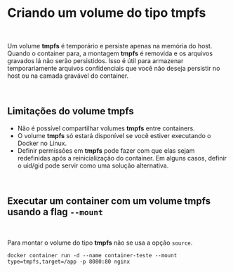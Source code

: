 # Criando um volume do tipo tmpfs

<br>

Um volume **tmpfs** é temporário e persiste apenas na memória do host. Quando o container para, a montagem **tmpfs** é removida e os arquivos gravados lá não serão persistidos.
Isso é útil para armazenar temporariamente arquivos confidenciais que você não deseja persistir no host ou na camada gravável do container.

<br>

## Limitações do volume tmpfs

- Não é possível compartilhar volumes **tmpfs** entre containers.
- O volume **tmpfs** só estará disponível se você estiver executando o Docker no Linux.
- Definir permissões em **tmpfs** pode fazer com que elas sejam redefinidas após a reinicialização do container. Em alguns casos, definir o uid/gid pode servir como uma solução alternativa.

<br>

## Executar um container com um volume tmpfs usando a flag `--mount`

<br>

Para montar o volume do tipo **tmpfs** não se usa a opção `source`.

```shell
docker container run -d --name container-teste --mount type=tmpfs,target=/app -p 8080:80 nginx
```
